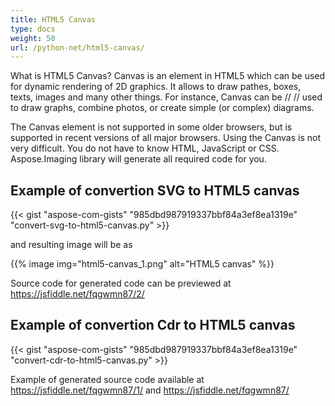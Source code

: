 ```yaml
---
title: HTML5 Canvas
type: docs
weight: 50
url: /python-net/html5-canvas/
---
```


What is HTML5 Canvas?
Canvas is an element in HTML5 which can be used for dynamic rendering of 2D graphics. It allows to draw pathes, boxes, texts,
images and many other things. For instance, Canvas can be // // used to draw graphs, combine photos, or create simple (or complex) diagrams.

The Canvas element is not supported in some older browsers, but is supported in recent versions of all major browsers.
Using the Canvas is not very difficult. You do not have to know HTML, JavaScript or CSS. Aspose.Imaging library will
generate all required code for you.

## Example of convertion SVG to HTML5 canvas
{{< gist "aspose-com-gists" "985dbd987919337bbf84a3ef8ea1319e" "convert-svg-to-html5-canvas.py" >}}

and resulting image will be as

{{% image img="html5-canvas_1.png" alt="HTML5 canvas" %}}

Source code for generated code can be previewed at <https://jsfiddle.net/fqgwmn87/2/>

## Example of convertion Cdr to HTML5 canvas
{{< gist "aspose-com-gists" "985dbd987919337bbf84a3ef8ea1319e" "convert-cdr-to-html5-canvas.py" >}}

Example of generated source code available at <https://jsfiddle.net/fqgwmn87/1/> and <https://jsfiddle.net/fqgwmn87/>
